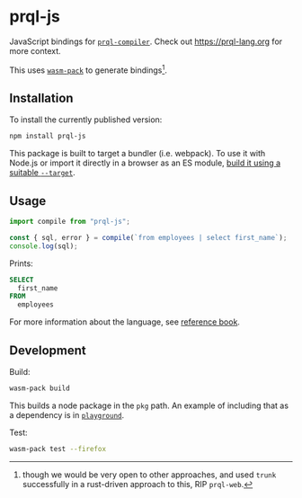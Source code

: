 # prql-js

JavaScript bindings for [`prql-compiler`](https://github.com/prql/prql/). Check
out <https://prql-lang.org> for more context.

This uses
[`wasm-pack`](https://rustwasm.github.io/docs/wasm-pack/tutorials/npm-browser-packages/index.html)
to generate bindings[^1].

[^1]:
    though we would be very open to other approaches, and used `trunk`
    successfully in a rust-driven approach to this, RIP `prql-web`.

## Installation

To install the currently published version:

```sh
npm install prql-js
```

This package is built to target a bundler (i.e. webpack). To use it with Node.js
or import it directly in a browser as an ES module, [build it using a suitable
`--target`](https://rustwasm.github.io/docs/wasm-pack/commands/build.html).

## Usage

```js
import compile from "prql-js";

const { sql, error } = compile(`from employees | select first_name`);
console.log(sql);
```

Prints:

```sql
SELECT
  first_name
FROM
  employees
```

For more information about the language, see [reference book](https://prql-lang.org/book).

## Development

Build:

```sh
wasm-pack build
```

This builds a node package in the `pkg` path. An example of including that as a
dependency is in [`playground`](../playground/package.json).

Test:

```sh
wasm-pack test --firefox
```
